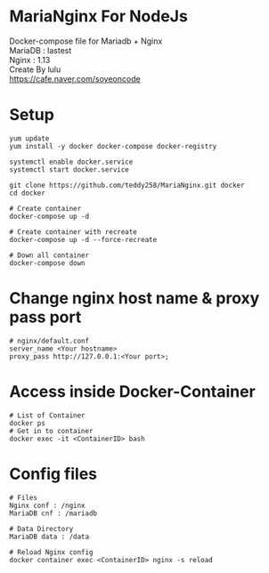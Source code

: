 # MariaNginx For NodeJs
Docker-compose file for Mariadb + Nginx \
MariaDB : lastest \
Nginx : 1.13 \
Create By lulu \
https://cafe.naver.com/soyeoncode
# Setup
```
yum update
yum install -y docker docker-compose docker-registry

systemctl enable docker.service
systemctl start docker.service

git clone https://github.com/teddy258/MariaNginx.git docker
cd docker

# Create container
docker-compose up -d

# Create container with recreate
docker-compose up -d --force-recreate

# Down all container
docker-compose down
```
# Change nginx host name & proxy pass port
```
# nginx/default.conf
server_name <Your hostname>
proxy_pass http://127.0.0.1:<Your port>;
```
# Access inside Docker-Container 
```
# List of Container
docker ps
# Get in to container
docker exec -it <ContainerID> bash
```
# Config files
```
# Files
Nginx conf : /nginx 
MariaDB cnf : /mariadb

# Data Directory
MariaDB data : /data

# Reload Nginx config
docker container exec <ContainerID> nginx -s reload
```


